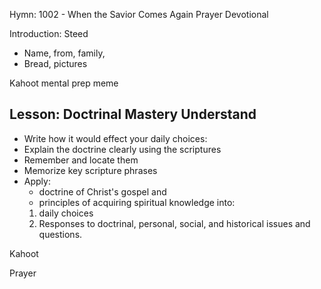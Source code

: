 Hymn: 1002 - When the Savior Comes Again
Prayer
Devotional

Introduction: Steed 
- Name, from, family, 
- Bread, pictures

Kahoot mental prep meme

Lesson: Doctrinal Mastery Understand
--- 

   - Write how it would effect your daily choices: 
- Explain the doctrine clearly using the scriptures
- Remember and locate them
- Memorize key scripture phrases
- Apply: 
   - doctrine of Christ's gospel and
   - principles of acquiring spiritual knowledge into: 
   1. daily choices
   2. Responses to doctrinal, personal, social, and historical issues and questions.

Kahoot


Prayer